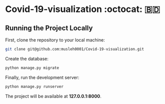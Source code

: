 # Covid-19-visualization :octocat: :bangladesh:
## Running the Project Locally

First, clone the repository to your local machine:

```bash
git clone git@github.com:musleh0001/Covid-19-visualization.git
```

Create the database:

```bash
python manage.py migrate
```

Finally, run the development server:

```bash
python manage.py runserver
```

The project will be available at **127.0.0.1:8000**.
